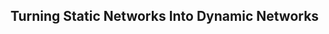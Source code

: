 <!--layout: page title: "PAGE TITLE" permalink: /DynamicNetworks/-->
## Turning Static Networks Into Dynamic Networks
